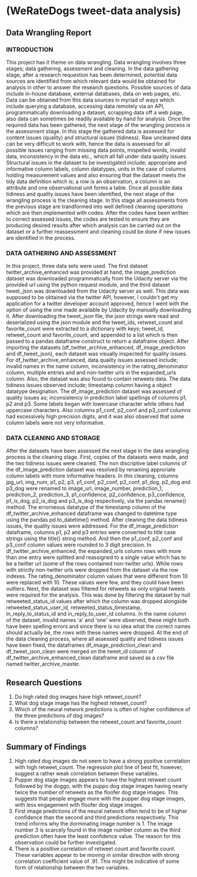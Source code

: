 # (WeRateDogs tweet-data analysis)


## Data Wrangling Report
        
### INTRODUCTION

This project has it theme on data wrangling. Data wrangling involves three stages; data gathering, assessment and cleaning. In the data gathering stage, after a research requestion has been determined, potential data sources are identified from which relevant data would be obtained for analysis in other to answer the research questions. Possible sources of data include in-house database, external databases, data on web pages, etc. Data can be obtained from this data sources in myriad of ways which include querying a database, accessing data remotely via an API, programmatically downloading a dataset, scrapping data off a web page, also data can sometimes be readily available by hand for analysis. Once the required data has been gathered, the next stage of the wrangling process is the assessment stage. In this stage the gathered data is assessed for content issues (quality) and structural issues (tidiness). Raw uncleaned data can be very difficult to work with, hence the data is assessed for all possible issues ranging from missing data points, mispelled words, invalid data, inconsistency in the data etc., which all fall under data quality issues. Structural issues in the dataset to be investigated include; appropriate and informative column labels, column datatypes, units in the case of columns holding measurement values and also ensuring that the dataset meets the tidy data definition which is; a row is an observation, a column is an attribute and one observational unit forms a table. Once all possible data tidiness and quality issues have been identified, the next stage of the wrangling process is the cleaning stage. In this stage all assessments from the previous stage are trandformed into well defined cleaning operations which are then implemented with codes. After the codes have been written to correct assessed issues, the codes are tested to ensure they are producing desired results after which analysis can be carried out on the dataset or a further reassessment and cleaning could be done if new issues are identified in the process.
    
### DATA GATHERING AND ASSESSMENT
    
In this project, three data sets were used. The first dataset twitter_archive_enhanced was provided at hand, the image_prediction dataset was downloaded programmatically from the Udacity server via the provided url using the python request module, and the third dataset tweet_json was downloaded from the Udacity server as well. This data was supposed to be obtained via the twitter API, however, I couldn't get my application for a twitter developer account approved, hence I went with the option of using the one made available by Udacity by manually downloading it. After downloading the tweet_json file, the json strings were read and deserialized using the json module and the tweet_ids, retweet_count and favorite_count were extracted to a dictionary with keys; tweet_id, retweet_count and favorite_count, and appended to a list which is then passed to a pandas dataframe construct to return a dataframe object. After importing the datasets (df_twitter_archive_enhanced, df_image_prediction and df_tweet_json), each dataset was visually inspected for quality issues. For df_twitter_archive_enhanced, data quality issues assessed include; invalid names in the name column, inconsistency in the rating_denominator column, multiple entries and and non-twitter urls in the expanded_urls column. Also, the dataset was also found to contain retweets data. The data tidiness issues observed include; timestamp column having a object datatype designation. The df_image_prediction dataset was assessed of quality issues as; inconsistency in prediction label spellings of columns p1, p2 and p3. Some labels began with lowercase character while others had uppercase characters. Also columns p1_conf, p2_conf and p3_conf columns had excessively high precision digits, and it was also observed that some column labels were not very informative.
    
### DATA CLEANING AND STORAGE
    
After the datasets have been assessed the next stage in the data wrangling process is the cleaning stage. First, copies of the datasets were made, and the two tidiness issues were cleaned. The non discriptive label columns of the df_image_prediction dataset was resolved by renaming approriate column labels with more informative headers. In this cleaning, columns jpg_url, img_num, p1, p2, p3, p1_conf, p2_conf, p3_conf, p1_dog, p2_dog and p3_dog were renamed to image_url, image_number, prediction_1, prediction_2, prediction_3, p1_confidence, p2_confidence, p3_confidence, p1_is_dog, p2_is_dog and p3_is_dog respectively, via the pandas rename() method. The errorneous datatype of the timestamp column of the df_twitter_archive_enhanced dataframe was changed to datetime type using the pandas pd.to_datetime() method. After cleaning the data tidiness issues, the quality issues were addressed. For the df_image_prediction dataframe, columns p1, p2 and p3 entries were converted to title case strings using the title() string method. And then the p1_conf, p2_conf and p3_conf column values were rounded to 3 digit precision. In df_twitter_archive_enhanced, the expanded_urls column rows with more than one entry were splitted and reassigned to a single value which has to be a twitter url (some of the rows contained non-twitter urls). While rows with strictly non-twitter urls were dropped from the dataset via the row indexes. The rating_denominator column values that were different from 10 were replaced with 10. These values were few, and they could have been outliers. Next, the dataset was filtered for retweets as only original tweets were required for the analysis. This was done by filtering the dataset by null retweeted_status_id values after which the column was dropped alongside retweeted_status_user_id, retweeted_status_timestamp, in_reply_to_status_id and in_reply_to_user_id columns. In the name column of the dataset, invalid names 'a' and 'one' were observed, these might both have been spelling errors and since there is no idea what the correct names should actually be, the rows with these names were dropped. At the end of the data cleaning process, where all assessed quality and tidiness issues have been fixed, the dataframes df_image_prediction_clean and df_tweet_json_clean were merged on the tweet_id column of df_twitter_archive_enhanced_clean dataframe and saved as a csv file named twitter_archive_master. 

## Research Questions

1. Do high rated dog images have high retweet_count?
2. What dog stage image has the highest retweet_count?
3. Which of the neural network predictions is often of higher confidence of the three predictions of dog images?
4. Is there a relationship between the retweet_count and favorite_count columns?

## Summary of Findings

1. High rated dog images do not seem to have a strong positive correlation with high retweet_count. The regression plot line of best fit, however, suggest a rather weak correlation between these variables. 
2. Pupper dog stage images appears to have the highest retweet count followed by the doggo, with the puppo dog stage images having nearly twice the number of retweets as the floofer dog stage images. This suggests that people engage more with the pupper dog stage images, with less engagement with floofer dog stage images.
3. First image predictions of the neural network often tend to be of higher confidence than the second and third predictions respectively. This trend informs why the dorminating image number is 1. The image number 3 is scarcely found in the image number column as the third prediction often have the least confidence value. The reason for this observation could be further investigated.
4. There is a positive correlation of retweet count and favorite count. These variables appear to be moving in similar direction with strong correlation coefficient value of .91. This might be indicative of some form of relationship  between the two variables. 
